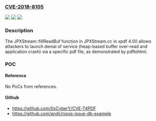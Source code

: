 ### [CVE-2018-8105](https://cve.mitre.org/cgi-bin/cvename.cgi?name=CVE-2018-8105)
![](https://img.shields.io/static/v1?label=Product&message=n%2Fa&color=blue)
![](https://img.shields.io/static/v1?label=Version&message=n%2Fa&color=blue)
![](https://img.shields.io/static/v1?label=Vulnerability&message=n%2Fa&color=brighgreen)

### Description

The JPXStream::fillReadBuf function in JPXStream.cc in xpdf 4.00 allows attackers to launch denial of service (heap-based buffer over-read and application crash) via a specific pdf file, as demonstrated by pdftohtml.

### POC

#### Reference
No PoCs from references.

#### Github
- https://github.com/0xCyberY/CVE-T4PDF
- https://github.com/andir/nixos-issue-db-example

